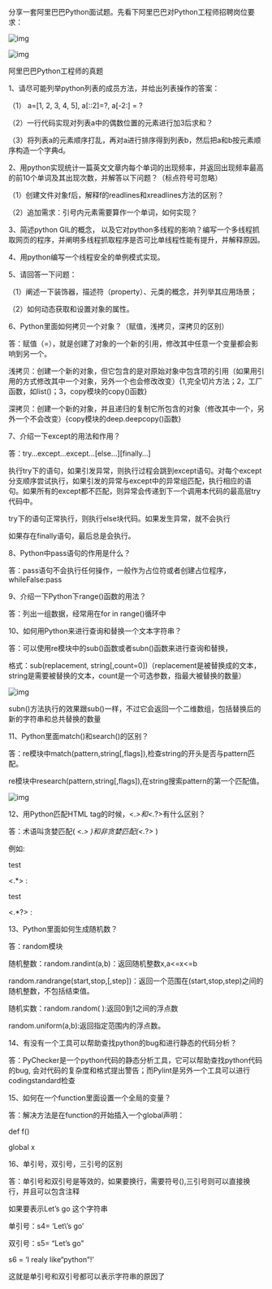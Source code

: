 分享一套阿里巴巴Python面试题。先看下阿里巴巴对Python工程师招聘岗位要求：

![img](https://mmbiz.qpic.cn/mmbiz_png/X36HLl2EicOd3IX5NGh3jhice1qr0DmftKJV2xFapic31ibFgXicjpjnTLo6UR6iaLbmrYwulOYvjrrhoQiciblEiawjU2A/640?wx_fmt=png&wxfrom=5&wx_lazy=1)



![img](https://mmbiz.qpic.cn/mmbiz_png/X36HLl2EicOd3IX5NGh3jhice1qr0DmftKHSX0yXdHhEW6VRUJTVTRicKY14zuaPvSibDjTUhd9r0e4IialRDYkdoCA/640?wx_fmt=png&wxfrom=5&wx_lazy=1)

阿里巴巴Python工程师的真题

1、请尽可能列举python列表的成员方法，并给出列表操作的答案：

（1） a=[1, 2, 3, 4, 5], a[::2]=?, a[-2:] = ?

（2）一行代码实现对列表a中的偶数位置的元素进行加3后求和？

（3）将列表a的元素顺序打乱，再对a进行排序得到列表b，然后把a和b按元素顺序构造一个字典d。



2、用python实现统计一篇英文文章内每个单词的出现频率，并返回出现频率最高的前10个单词及其出现次数，并解答以下问题？（标点符号可忽略）

（1）创建文件对象f后，解释f的readlines和xreadlines方法的区别？

（2）追加需求：引号内元素需要算作一个单词，如何实现？

3、简述python GIL的概念， 以及它对python多线程的影响？编写一个多线程抓取网页的程序，并阐明多线程抓取程序是否可比单线程性能有提升，并解释原因。

4、用python编写一个线程安全的单例模式实现。

5、请回答一下问题：

（1）阐述一下装饰器，描述符（property）、元类的概念，并列举其应用场景；

（2）如何动态获取和设置对象的属性。

6、Python里面如何拷贝一个对象？（赋值，浅拷贝，深拷贝的区别）

答：赋值（=），就是创建了对象的一个新的引用，修改其中任意一个变量都会影响到另一个。

浅拷贝：创建一个新的对象，但它包含的是对原始对象中包含项的引用（如果用引用的方式修改其中一个对象，另外一个也会修改改变）{1,完全切片方法；2，工厂函数，如list()；3，copy模块的copy()函数}

深拷贝：创建一个新的对象，并且递归的复制它所包含的对象（修改其中一个，另外一个不会改变）{copy模块的deep.deepcopy()函数}

7、介绍一下except的用法和作用？

答：try…except…except…[else…][finally…]

执行try下的语句，如果引发异常，则执行过程会跳到except语句。对每个except分支顺序尝试执行，如果引发的异常与except中的异常组匹配，执行相应的语句。如果所有的except都不匹配，则异常会传递到下一个调用本代码的最高层try代码中。

try下的语句正常执行，则执行else块代码。如果发生异常，就不会执行

如果存在finally语句，最后总是会执行。



8、Python中pass语句的作用是什么？

答：pass语句不会执行任何操作，一般作为占位符或者创建占位程序，whileFalse:pass



9、介绍一下Python下range()函数的用法？

答：列出一组数据，经常用在for  in range()循环中



10、如何用Python来进行查询和替换一个文本字符串？

答：可以使用re模块中的sub()函数或者subn()函数来进行查询和替换，



格式：sub(replacement, string[,count=0])（replacement是被替换成的文本，string是需要被替换的文本，count是一个可选参数，指最大被替换的数量）

![img](https://mmbiz.qpic.cn/mmbiz_png/X36HLl2EicOd3IX5NGh3jhice1qr0DmftKNSmNevhk5J51maJqgm4TB5HSico9ibMzCiaVeMj1OyXMC3ZAicweZJxiavA/640?wx_fmt=png&wxfrom=5&wx_lazy=1)

subn()方法执行的效果跟sub()一样，不过它会返回一个二维数组，包括替换后的新的字符串和总共替换的数量



11、Python里面match()和search()的区别？

答：re模块中match(pattern,string[,flags]),检查string的开头是否与pattern匹配。

re模块中research(pattern,string[,flags]),在string搜索pattern的第一个匹配值。



![img](https://mmbiz.qpic.cn/mmbiz_png/X36HLl2EicOd3IX5NGh3jhice1qr0DmftKcG0jAdib6jVGN3TefRgQ9m0cbNQ7HRzOO1iapgWokibX6bJyxsCsoCiaNg/640?wx_fmt=png&wxfrom=5&wx_lazy=1)



12、用Python匹配HTML tag的时候，<.*>和<.*?>有什么区别？

答：术语叫贪婪匹配( <.*> )和非贪婪匹配(<.*?> )

例如:

test

<.*> :

test

<.*?> :



13、Python里面如何生成随机数？

答：random模块

随机整数：random.randint(a,b)：返回随机整数x,a<=x<=b

random.randrange(start,stop,[,step])：返回一个范围在(start,stop,step)之间的随机整数，不包括结束值。

随机实数：random.random( ):返回0到1之间的浮点数

random.uniform(a,b):返回指定范围内的浮点数。



14、有没有一个工具可以帮助查找python的bug和进行静态的代码分析？

答：PyChecker是一个python代码的静态分析工具，它可以帮助查找python代码的bug, 会对代码的复杂度和格式提出警告；而Pylint是另外一个工具可以进行codingstandard检查



15、如何在一个function里面设置一个全局的变量？

答：解决方法是在function的开始插入一个global声明：

def f()

global x



16、单引号，双引号，三引号的区别

答：单引号和双引号是等效的，如果要换行，需要符号(\),三引号则可以直接换行，并且可以包含注释

如果要表示Let’s go 这个字符串

单引号：s4= ‘Let\’s go’

双引号：s5= “Let’s go”

s6 = ‘I realy like“python”!’

这就是单引号和双引号都可以表示字符串的原因了

